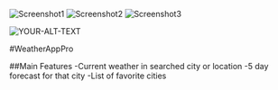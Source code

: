 ![Screenshot1](https://github.com/flashyhuckle/WeatherAppPro/tree/main/ReadmeScreenshots/ScreenshotLanding.png) ![Screenshot2](https://github.com/flashyhuckle/WeatherAppPro/tree/main/ReadmeScreenshots/ScreenshotForecast.png) ![Screenshot3](https://github.com/flashyhuckle/WeatherAppPro/tree/main/ReadmeScreenshots/ScreenshotFavorites.png)

<picture>
 <source media="(prefers-color-scheme: dark)" srcset="https://github.com/flashyhuckle/WeatherAppPro/tree/main/ReadmeScreenshots/ScreenshotLanding.png">
 <source media="(prefers-color-scheme: light)" srcset="https://github.com/flashyhuckle/WeatherAppPro/tree/main/ReadmeScreenshots/ScreenshotLanding.png">
 <img alt="YOUR-ALT-TEXT" src="https://github.com/flashyhuckle/WeatherAppPro/tree/main/ReadmeScreenshots/ScreenshotLanding.png">
</picture>

#WeatherAppPro

##Main Features
-Current weather in searched city or location
-5 day forecast for that city
-List of favorite cities
